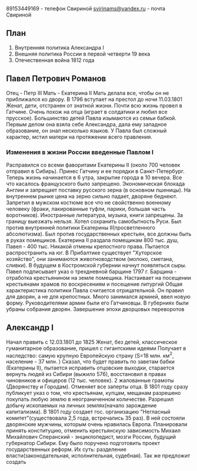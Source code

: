 89153449169 - телефон Свириной
svirinams@yandex.ru - почта Свириной

## План
1. Внутренняя политика Александра I
2. Внешняя политика России в первой четверти 19 века
3. Отечественная война 1812 года
## Павел Петрович Романов
Отец - Петр III
Мать - Екатерина II
Мать делала все, чтобы он не приближался ко двору. В 1796 вступает на престол до ночи 11.03.1801
Женат, дети, отстранен от знатной жизни. Почти всю жизнь провел в Гатчине. Очень похож на отца (играет в солдатики и любил все прусское). Большинство детей Павла изымаются из семьи бабкой. Первым делом она взяла себе Александра, дала ему западное образование, он знал несколько языков. У Павла был сложный характер, мстил матери на протяжении всего правления.
### Изменения в жизни России введенные Павлом I
Расправился со всеми фаворитами Екатерины II (около 700 человек отправил в Сибирь). Принес Гатчину и ее порядки в Санкт-Петербург. Теперь жизнь начинается в 6 утра, закрытие города в 10 вечера. Все что касалось французского было запрещено. Экономическая блокада Англии и запрещает поставку русского зерна (в основном пшеницы). На внутреннем рынке цена на зерно сильно падает, дворяне беднеют. Запретил в мужском костюме все что не свойственно военному человеку (фраки, лакированные туфли, парики, большая часть воротников). Иностранные литература, музыка, книги запрещены. За границу выезжать нельзя.
Хотел сохранить самобытность Руси. Был против внутренней политики Екатерины II(просветленного абсолютизма). Был против государственных крестьян, все должны быть в руках помещиков. Екатерина II раздала помещикам 800 тыс. душ, Павел - 400 тыс.
Никакой отмены крепостного права. Пытается распространить на юг.
В Прибалтике существует "Хуторское хозяйство", они занимаются животноводством (молоко, сметана, сливки). В будущем в Костромской губернии начнут появляться сыры.
Павел подписывает указ о трехдневной барщине 1797 г. Барщина - отработка крестьянином на земле помещика. Настаивает на посещении крестьянами храмов по воскресениям и посещение литургий
Общая характеристика политики Павла считается отрицательной. Он правил для дворян, а не для крепостных. Много занимался армией, ввел новую форму. Руководителями армии были его Гатчиновцы. В губерниях были убраны собрания дворян.
Завершение эпохи дворцовых переворотов
## Алекcандр I
Начал править с 12.03.1801 до 1825
Женат, без детей, классическое гуманитарное образование, пришел с гигантскими идеями
Получает в наследство: самую крупную Европейскую страну (S=18 млн. км$^2$, население - 37 млн. )
Сказал, что будет править по заветам бабки (Екатерины II), пытается исправить отцовские выходки, старается вернуть людей из Сибири (выжило 576), восстановил в правах чиновников и офицеров (12 тыс. человек).
2 жалованные грамоты (Дворянству и Городам). Отменяет все заперты отца.
В 1801 году сразу публикует указ о том, что крестьянам, купцам, мещанам разрешено покупать любую землю в неограниченном количестве. Разрешил добычу ископаемых на личных землях(начало зарождение капитализма). В 1801 году создает гос. организацию "Негласный комитет"(существовала 2,5 года, встречались 35 раз). В ней состояли дворянские мужчины, которым очень нравилась Европа. Планировали принять конституцию, отменить крестьянскую зависимость
Михаил Михайлович Сперанский - энциклопедист, мозги России, будущий губернатор Сибири. Ему было поручено подготовить проект государственных реформ. Их суть: разделение власти(законодательная, исполнительная, судебная). Так же предложит создать 